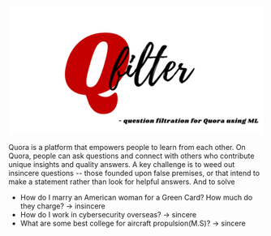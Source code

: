 <!-- # Q-filter question filtration for Quora using ML -->

<!-- https://colab.research.google.com/drive/1lBny-BbwP-VxLX8aF-pgLo5XLz0oB-Dk?usp=sharing -->
![7](filter.svg)

Quora is a platform that empowers people to learn from each other. On Quora, people can ask questions and connect with others who contribute unique insights and quality answers. A key challenge is to weed out insincere questions -- those founded upon false premises, or that intend to make a statement rather than look for helpful answers. And to solve

- How do I marry an American woman for a Green Card? How much do they charge? -> insincere
- How do I work in cybersecurity overseas? -> sincere
- What are some best college for aircraft propulsion(M.S)? -> sincere
